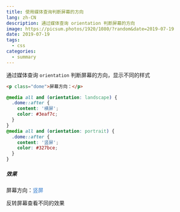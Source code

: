 ```yaml
---
title: 使用媒体查询判断屏幕的方向
lang: zh-CN
description: 通过媒体查询 orientation 判断屏幕的方向
image: https://picsum.photos/1920/1080/?random&date=2019-07-19
date: 2019-07-19
tags:
  - css
categories:
  - summary
--- 
```


通过媒体查询 `orientation` 判断屏幕的方向，显示不同的样式

<!-- more -->

``` html
<p class="dome">屏幕方向：</p>
```
``` css
@media all and (orientation: landscape) {
  .dome::after {
    content: '横屏';
    color: #3eaf7c;
  }
}
@media all and (orientation: portrait) {
  .dome::after {
    content: '竖屏';
    color: #327bce;
  }
}

```
##### 效果

<style>
@media all and (orientation: landscape) {
  .dome::after {
    content: '横屏';
    color: #3eaf7c !important;
  }
}
@media all and (orientation: portrait) {
  .dome::after {
    content: '竖屏';
    color: #327bce !important;
  }
}
</style>
<p class="dome">屏幕方向：</p>

反转屏幕查看不同的效果